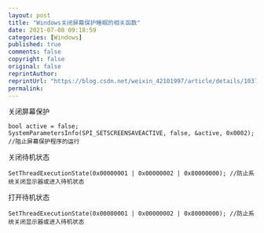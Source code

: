 ```yaml
---
layout: post
title: "Windows关闭屏幕保护睡眠的相关函数"
date: 2021-07-08 09:18:59
categories: [Windows]
published: true
comments: false
copyright: false
original: false
reprintAuthor:
reprintUrl: "https://blog.csdn.net/weixin_42101997/article/details/103763589"
permalink: 
---
```


关闭屏幕保护

	bool active = false;
	SystemParametersInfo(SPI_SETSCREENSAVEACTIVE, false, &active, 0x0002); //阻止屏幕保护程序的运行
关闭待机状态

	SetThreadExecutionState(0x00000001 | 0x00000002 | 0x80000000); //防止系统关闭显示器或进入待机状态
打开待机状态

    SetThreadExecutionState(0x00000001 | 0x00000002 | 0x80000000); //防止系统关闭显示器或进入待机状态